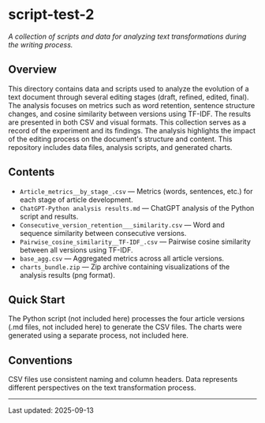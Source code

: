 # script-test-2

*A collection of scripts and data for analyzing text transformations during the writing process.*

## Overview
This directory contains data and scripts used to analyze the evolution of a text document through several editing stages (draft, refined, edited, final).  The analysis focuses on metrics such as word retention, sentence structure changes, and cosine similarity between versions using TF-IDF.  The results are presented in both CSV and visual formats. This collection serves as a record of the experiment and its findings. The analysis highlights the impact of the editing process on the document's structure and content.  This repository includes data files, analysis scripts, and generated charts.


## Contents
* `Article_metrics__by_stage_.csv` — Metrics (words, sentences, etc.) for each stage of article development.
* `ChatGPT-Python analysis results.md` — ChatGPT analysis of the Python script and results.
* `Consecutive_version_retention___similarity.csv` — Word and sequence similarity between consecutive versions.
* `Pairwise_cosine_similarity__TF-IDF_.csv` — Pairwise cosine similarity between all versions using TF-IDF.
* `base_agg.csv` — Aggregated metrics across all article versions.
* `charts_bundle.zip` — Zip archive containing visualizations of the analysis results (png format).


## Quick Start
The Python script (not included here) processes the four article versions (.md files, not included here) to generate the CSV files.  The charts were generated using a separate process, not included here.


## Conventions
CSV files use consistent naming and column headers.  Data represents different perspectives on the text transformation process.


---
Last updated: 2025-09-13
